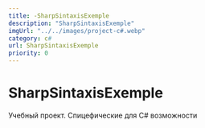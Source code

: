 ```yaml
---
title: -SharpSintaxisExemple
description: "SharpSintaxisExemple"
imgUrl: "../../images/project-c#.webp"
category: c#
url: SharpSintaxisExemple
priority: 0
---
```


# SharpSintaxisExemple

Учебный проект. Спицефические для С# возможности